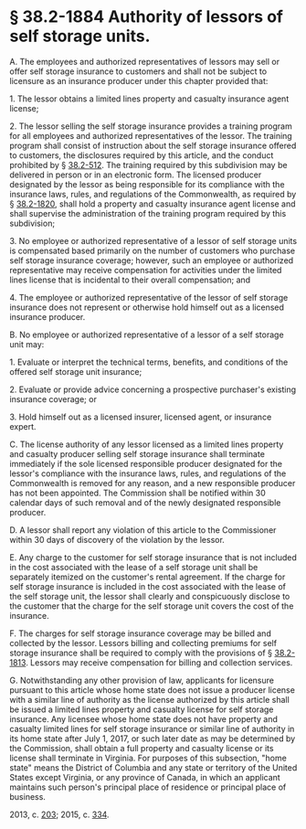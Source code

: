 # § 38.2-1884 Authority of lessors of self storage units.

<p>A. The employees and authorized representatives of lessors may sell or offer self storage insurance to customers and shall not be subject to licensure as an insurance producer under this chapter provided that:</p><p>1. The lessor obtains a limited lines property and casualty insurance agent license;</p><p>2. The lessor selling the self storage insurance provides a training program for all employees and authorized representatives of the lessor. The training program shall consist of instruction about the self storage insurance offered to customers, the disclosures required by this article, and the conduct prohibited by § <a href='http://law.lis.virginia.gov/vacode/38.2-512/'>38.2-512</a>. The training required by this subdivision may be delivered in person or in an electronic form. The licensed producer designated by the lessor as being responsible for its compliance with the insurance laws, rules, and regulations of the Commonwealth, as required by § <a href='http://law.lis.virginia.gov/vacode/38.2-1820/'>38.2-1820</a>, shall hold a property and casualty insurance agent license and shall supervise the administration of the training program required by this subdivision;</p><p>3. No employee or authorized representative of a lessor of self storage units is compensated based primarily on the number of customers who purchase self storage insurance coverage; however, such an employee or authorized representative may receive compensation for activities under the limited lines license that is incidental to their overall compensation; and</p><p>4. The employee or authorized representative of the lessor of self storage insurance does not represent or otherwise hold himself out as a licensed insurance producer.</p><p>B. No employee or authorized representative of a lessor of a self storage unit may:</p><p>1. Evaluate or interpret the technical terms, benefits, and conditions of the offered self storage unit insurance;</p><p>2. Evaluate or provide advice concerning a prospective purchaser's existing insurance coverage; or</p><p>3. Hold himself out as a licensed insurer, licensed agent, or insurance expert.</p><p>C. The license authority of any lessor licensed as a limited lines property and casualty producer selling self storage insurance shall terminate immediately if the sole licensed responsible producer designated for the lessor's compliance with the insurance laws, rules, and regulations of the Commonwealth is removed for any reason, and a new responsible producer has not been appointed. The Commission shall be notified within 30 calendar days of such removal and of the newly designated responsible producer.</p><p>D. A lessor shall report any violation of this article to the Commissioner within 30 days of discovery of the violation by the lessor.</p><p>E. Any charge to the customer for self storage insurance that is not included in the cost associated with the lease of a self storage unit shall be separately itemized on the customer's rental agreement. If the charge for self storage insurance is included in the cost associated with the lease of the self storage unit, the lessor shall clearly and conspicuously disclose to the customer that the charge for the self storage unit covers the cost of the insurance.</p><p>F. The charges for self storage insurance coverage may be billed and collected by the lessor. Lessors billing and collecting premiums for self storage insurance shall be required to comply with the provisions of § <a href='http://law.lis.virginia.gov/vacode/38.2-1813/'>38.2-1813</a>. Lessors may receive compensation for billing and collection services.</p><p>G. Notwithstanding any other provision of law, applicants for licensure pursuant to this article whose home state does not issue a producer license with a similar line of authority as the license authorized by this article shall be issued a limited lines property and casualty license for self storage insurance. Any licensee whose home state does not have property and casualty limited lines for self storage insurance or similar line of authority in its home state after July 1, 2017, or such later date as may be determined by the Commission, shall obtain a full property and casualty license or its license shall terminate in Virginia. For purposes of this subsection, "home state" means the District of Columbia and any state or territory of the United States except Virginia, or any province of Canada, in which an applicant maintains such person's principal place of residence or principal place of business.</p><p>2013, c. <a href='http://lis.virginia.gov/cgi-bin/legp604.exe?131+ful+CHAP0203'>203</a>; 2015, c. <a href='http://lis.virginia.gov/cgi-bin/legp604.exe?151+ful+CHAP0334'>334</a>.</p>